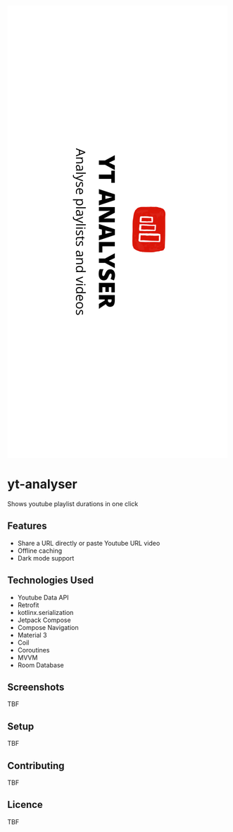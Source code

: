 ![Banner](playstore/banner.png)

# yt-analyser

Shows youtube playlist durations in one click

## Features

- Share a URL directly or paste Youtube URL video
- Offline caching
- Dark mode support

## Technologies Used

- Youtube Data API
- Retrofit
- kotlinx.serialization
- Jetpack Compose
- Compose Navigation
- Material 3
- Coil
- Coroutines
- MVVM
- Room Database

## Screenshots

TBF

## Setup

TBF

## Contributing

TBF

## Licence

TBF